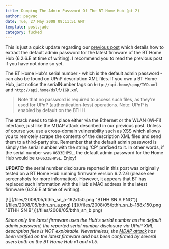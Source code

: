 ```yaml
---
title: Dumping The Admin Password Of The BT Home Hub (pt 2)
author: pagvac
date: Tue, 27 May 2008 09:11:51 GMT
template: post.jade
category: fucked
---
```


This is just a quick update regarding our [previous post](/blog/dumping-the-admin-password-of-the-bt-home-hub) which details how to extract the default admin password for the latest firmware of the BT Home Hub (6.2.6.E at time of writing). I recommend you to read the previous post if you have not done so yet.

The BT Home Hub's serial number - which is the default admin password - can also be found on UPnP description XML files. If you own a BT Home Hub, just notice the serialNumber tags on `http://api.home/upnp/IGD.xml` and `http://api.home/dslf/IGD.xml`

> Note that no password is required to access such files, as they're used for UPnP (authentication-less) operations. Note: UPnP is enabled by default on the BTHH.

The attack needs to take place either via the Ethernet or the WLAN (Wi-Fi) interface, just like the MDAP attack described in our previous post. Unless of course you use a cross-domain vulnerability such as XSS which allows you to remotely scrape the contents of the description XML files and send them to a third-party site. Remember that the default admin password is simply the serial number with the string 'CP' prefixed to it. In other words, if the serial number was `0633EHPSL`, the default admin password for the Home Hub would be `CP0633EHPSL`. Enjoy!

**UPDATE:** the serial number disclosure reported in this post was originally tested on a BT Home Hub running firmware version 6.2.2.6 (please see screenshots for more information). However, it appears that BT has replaced such information with the Hub's MAC address in the latest firmware (6.2.6.E at time of writing).

<div class="screen">[![](/files/2008/05/bthh_sn_a-162x150.png "BTHH SN A PNG")](/files/2008/05/bthh_sn_a.png) [![](/files/2008/05/bthh_sn_b-188x150.png "BTHH SN B")](/files/2008/05/bthh_sn_b.png)</div>

_Since only the latest firmware uses the Hub's serial number as the default admin password, the reported serial number disclosure via UPnP XML description files is NOT exploitable. Nevertheless, the [MDAP attack](/blog/dumping-the-admin-password-of-the-bt-home-hub/) has been verified on the latest firmware and has been confirmed by several users both on the BT Home Hub v1 and v1.5._
